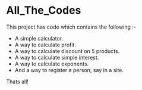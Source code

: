 # All_The_Codes
This project has code which contains the following :-
  - A simple calculator.
  - A way to calculate profit.
  - A way to calculate discount on 5 products.
  - A way to calculate simple interest.
  - A way to calculate exponents.
  - And a way to register a person; say in a site.

Thats all!
